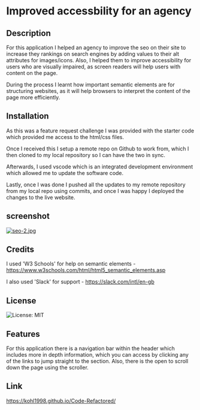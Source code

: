 # Improved accessbility for an agency

## Description

For this application I helped an agency to improve the seo on their site to increase they rankings on search engines by adding values to their alt attributes for images/icons. Also, I helped them to improve accessibility for users who are visually impaired, as screen readers will help users with content on the page.

During the process I learnt how important semantic elements are for structuring websites, as it will help browsers to interpret the content of the page more efficiently. 

## Installation

As this was a feature request challenge I was provided with the starter code which provided me access to the html/css files.

Once I received this I setup a remote repo on Github to work from, which I then cloned to my local repository so I can have the two in sync. 

Afterwards, I used vscode which is an integrated development environment which allowed me to update the software code.

Lastly, once I was done I pushed all the updates to my remote repository from my local repo using commits, and once I was happy I deployed the changes to the live website.

## screenshot

[![seo-2.jpg](https://i.postimg.cc/bwbWLtfs/seo-2.jpg)](https://postimg.cc/18mv34tQ)

## Credits

I used 'W3 Schools' for help on semantic elements - https://www.w3schools.com/html/html5_semantic_elements.asp 

I also used 'Slack' for support - https://slack.com/intl/en-gb

## License

![License: MIT](https://img.shields.io/badge/License-MIT-yellow.svg)

## Features

For this application there is a navigation bar within the header which includes more in depth information, which you can access by clicking any of the links to jump straight to the section. Also, there is the open to scroll down the page using the scroller. 

## Link

https://kohl1998.github.io/Code-Refactored/
